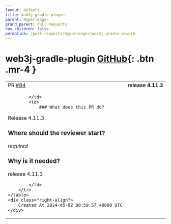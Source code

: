 ```yaml
---
layout: default
title: web3j-gradle-plugin
parent: Hyperledger
grand_parent: Pull Requests
has_children: false
permalink: /pull-requests/hyperledger/web3j-gradle-plugin
---
```


# web3j-gradle-plugin <span class="fs-3 right-align">[GitHub](https://github.com/hyperledger/web3j-gradle-plugin){: .btn .mr-4 }</span>


<div>
    <table>
        <tr>
            <td>
                PR <a href="https://github.com/hyperledger/web3j-gradle-plugin/pull/84" class=".btn">#84</a>
            </td>
            <td>
                <b>
                    release 4.11.3
                </b>
            </td>
        </tr>
        <tr>
            <td>
                
            </td>
            <td>
                ### What does this PR do?
Release 4.11.3

### Where should the reviewer start?
*required*

### Why is it needed?
release 4.11.3


            </td>
        </tr>
    </table>
    <div class="right-align">
        Created At 2024-05-02 08:59:57 +0000 UTC
    </div>
</div>

